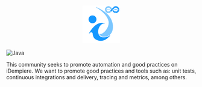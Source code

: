 <p align="center">
<img alt="idempiere" src="https://raw.githubusercontent.com/idempiere-devops/.github/main/profile/idempiere-devops-transparent.png" width="20%">
</p>

<a><img alt="Java" src="https://img.shields.io/badge/-java-orange?logo=openjdk&logoColor=white"></a>

This community seeks to promote automation and good practices on iDempiere. We want to promote good practices and tools such as: unit tests, continuous integrations and delivery, tracing and metrics, among others.

